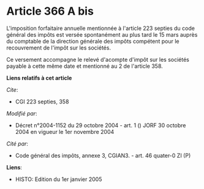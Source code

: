 # Article 366 A bis

L'imposition forfaitaire annuelle mentionnée à l'article 223 septies du code général des impôts est versée spontanément au
plus tard le 15 mars auprès du comptable de la direction générale des impôts compétent pour le recouvrement de l'impôt sur
les sociétés.

Ce versement accompagne le relevé d'acompte d'impôt sur les sociétés payable à cette même date et mentionné au 2 de l'article
358.

**Liens relatifs à cet article**

_Cite_:

  - CGI 223 septies, 358

_Modifié par_:

  - Décret n°2004-1152 du 29 octobre 2004 - art. 1 () JORF 30 octobre 2004 en vigueur le 1er novembre 2004

_Cité par_:

  - Code général des impôts, annexe 3, CGIAN3. - art. 46 quater-0 ZI (P)

**Liens**:

  - HISTO: Edition du 1er janvier 2005
